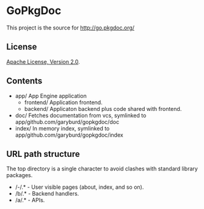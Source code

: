 # GoPkgDoc

This project is the source for http://go.pkgdoc.org/

## License

[Apache License, Version 2.0](http://www.apache.org/licenses/LICENSE-2.0.html).

## Contents

* app/ App Engine application
    * frontend/ Application frontend.
    * backend/ Applicaton backend plus code shared with frontend.
* doc/ Fetches documentation from vcs, symlinked to app/github.com/garyburd/gopkgdoc/doc
* index/ In memory index, symlinked to app/github.com/garyburd/gopkgdoc/index

## URL path structure

The top directory is a single character to avoid clashes with standard library packages.

* /-/.\* - User visible pages (about, index, and so on).
* /b/.\* - Backend handlers.
* /a/.\* - APIs.


